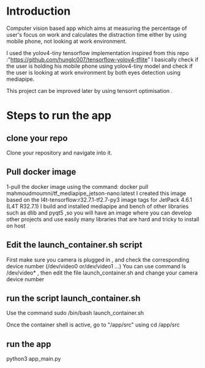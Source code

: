 # Introduction
Computer vision based app which aims at measuring the percentage of user's focus on work and calculates the distraction time either by using mobile phone, not looking at work environment.

I used the yolov4-tiny tensorflow implementation inspired from this repo :"https://github.com/hunglc007/tensorflow-yolov4-tflite"
I basically check if the user is holding his mobile phone using yolov4-tiny model and check if the user is looking at work environment by both eyes detection using mediapipe.

This project can be improved later by using tensorrt optimisation .

# Steps to run the app
## clone your repo 
Clone your repository and navigate into it.

## Pull docker image
1-pull the docker image using the command: docker pull mahmoudmoumni/tf_mediapipe_jetson-nano:latest
I created this image based on the l4t-tensorflow:r32.7.1-tf2.7-py3 image tags for JetPack 4.6.1 (L4T R32.7.1) 
I build and installed mediapipe and bench of other libraries such as dlib and pyqt5 ,so you will have an image 
where you can develop other projects and use easily many libraries that are hard and tricky to install on host

## Edit the launch_container.sh script
First  make sure you camera is plugged in , and check the corresponding device number (/dev/video0 or/dev/video1 ...)
You can use command ls /dev/video* , then edit the file launch_container.sh and change your camera device number

## run the script launch_container.sh 
Use the command sudo /bin/bash launch_container.sh

Once the container shell is active, go to "/app/src"
using cd /app/src

## run the app
python3 app_main.py 

